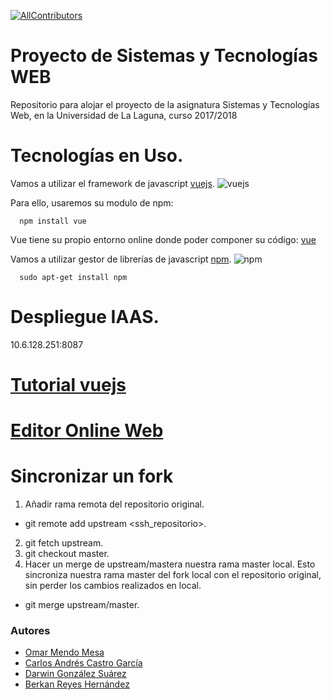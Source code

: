 [![AllContributors](https://img.shields.io/badge/all_contributors-4-blue.svg?style=flat-square)](#contributors)

# Proyecto de Sistemas y Tecnologías WEB

Repositorio para alojar el proyecto de la asignatura Sistemas y Tecnologías Web, en la Universidad de La Laguna,
curso 2017/2018
# Tecnologías en Uso.

Vamos a utilizar el framework de javascript [vuejs](https://vuejs.org/). ![vuejs](https://i.imgur.com/TvWW7Y1.png)


  Para ello, usaremos su modulo de npm:
  ~~~  
    npm install vue   
  ~~~

  Vue tiene su propio entorno online donde poder componer su código: [vue](https://jsfiddle.net/)

  Vamos a utilizar gestor de librerías de javascript [npm](https://www.npmjs.com/). ![npm](https://i.imgur.com/mCrleZR.png)

  ~~~  
    sudo apt-get install npm   
  ~~~
# Despliegue IAAS.
10.6.128.251:8087

# [Tutorial vuejs](https://ozzrocker95.github.io/proyecto-sytw-1718/)
# [Editor Online Web](http://jsbin.com/?html,output)


# Sincronizar un fork

1. Añadir rama remota del repositorio original.
* git remote add upstream <ssh_repositorio>.
2. git fetch upstream.
3. git checkout master.
4. Hacer un merge de upstream/mastera nuestra rama master local. Esto sincroniza nuestra rama master del fork local con el repositorio original, sin perder los cambios realizados en local.
* git merge upstream/master.

### Autores
* [Omar Mendo Mesa](https://ozzrocker95.github.io/)
* [Carlos Andrés Castro García](https://alu0100819847.github.io/)
* [Darwin González Suárez]()
* [Berkan Reyes Hernández](https://berkanrhdz.github.io)


